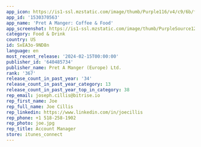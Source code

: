 ```yaml
---
app_icon: https://is1-ssl.mzstatic.com/image/thumb/Purple116/v4/c9/6b/f8/c96bf855-b2e3-06a5-fa08-15a88cafbf48/AppIconProd-0-0-1x_U007emarketing-0-10-0-85-220.png/1024x1024bb.png
app_id: '1530370563'
app_name: 'Pret A Manger: Coffee & Food'
app_screenshot: https://is1-ssl.mzstatic.com/image/thumb/PurpleSource126/v4/e7/e8/6c/e7e86c99-f34f-f01a-8963-7a1a8987c46b/49793622-fc06-4624-8440-616a7b2b412a_S1_iOS_6.5_Landscape.png/2778x1284bb.png
category: Food & Drink
country: US
id: SxEA3o-9ND8n
language: en
most_recent_release: '2024-02-15T00:00:00'
publisher_id: '640485734'
publisher_name: Pret A Manger (Europe) Ltd.
rank: '367'
release_count_in_past_year: '34'
release_count_in_past_year_category: 13
release_count_in_past_year_top_in_category: 38
rep_email: joseph.cillis@bitrise.io
rep_first_name: Joe
rep_full_name: Joe Cillis
rep_linkedin: https://www.linkedin.com/in/joecillis
rep_phone: +1 518-258-1902
rep_photo: joe.jpg
rep_title: Account Manager
store: itunes_connect
---
```

